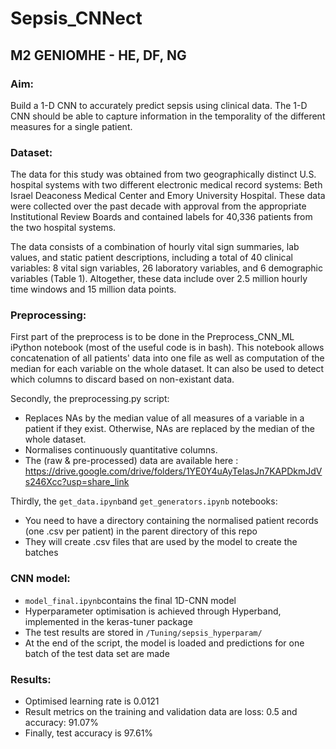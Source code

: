 # Sepsis_CNNect
## M2 GENIOMHE - HE, DF, NG

### Aim:
Build a 1-D CNN to accurately predict sepsis using clinical data.
The 1-D CNN should be able to capture information in the temporality of the different measures for a single patient.

### Dataset:
The data for this study was obtained from two geographically distinct U.S. hospital systems with two different electronic medical record systems: Beth Israel Deaconess Medical Center and Emory University Hospital. These data were collected over the past decade with approval from the appropriate Institutional Review Boards and contained labels for 40,336 patients from the two hospital systems.

The data consists of a combination of hourly vital sign summaries, lab values, and static patient descriptions, including a total of 40 clinical variables: 8 vital sign variables, 26 laboratory variables, and 6 demographic variables (Table 1). Altogether, these data include over 2.5 million hourly time windows and 15 million data points.

### Preprocessing:
First part of the preprocess is to be done in the Preprocess_CNN_ML iPython notebook (most of the useful code is in bash).
This notebook allows concatenation of all patients' data into one file as well as computation of the median for each variable on the whole dataset.
It can also be used to detect which columns to discard based on non-existant data.

Secondly, the preprocessing.py script:
- Replaces NAs by the median value of all measures of a variable in a patient if they exist. Otherwise, NAs are replaced by the median of the whole dataset.
- Normalises continuously quantitative columns.
- The (raw & pre-processed) data are available here : https://drive.google.com/drive/folders/1YE0Y4uAyTeIasJn7KAPDkmJdVs246Xcc?usp=share_link

Thirdly, the `get_data.ipynb`and `get_generators.ipynb` notebooks:
- You need to have a directory containing the normalised patient records (one .csv per patient) in the parent directory of this repo
- They will create .csv files that are used by the model to create the batches 

### CNN model:
- `model_final.ipynb`contains the final 1D-CNN model
- Hyperparameter optimisation is achieved through Hyperband, implemented in the keras-tuner package
- The test results are stored in `/Tuning/sepsis_hyperparam/`
- At the end of the script, the model is loaded and predictions for one batch of the test data set are made

### Results:
- Optimised learning rate is 0.0121
- Result metrics on the training and validation data are loss: 0.5 and accuracy: 91.07%
- Finally, test accuracy is 97.61%